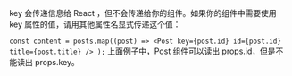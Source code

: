 key 会传递信息给 React ，但不会传递给你的组件。如果你的组件中需要使用 key 属性的值，请用其他属性名显式传递这个值：

`
const content = posts.map((post) =>
  <Post
    key={post.id}
    id={post.id}
    title={post.title} />
);
`
上面例子中，Post 组件可以读出 props.id，但是不能读出 props.key。

